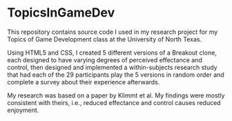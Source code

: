 # TopicsInGameDev
This repository contains source code I used in my research project for my Topics of Game Development class at the University of North Texas.

Using HTML5 and CSS, I created 5 different versions of a Breakout clone, each designed to have  varying degrees of perceived effectance and control, then designed and implemented a within-subjects research study that had each of the 29 participants play the 5 versions in random order and complete a survey about their experience afterwards.

My research was based on a paper by Klimmt et al. My findings were mostly consistent with theirs, i.e., reduced effectance and control causes reduced enjoyment.
